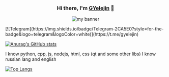 <h3 align="center">
Hi there, I'm <a href="https:/gyelejin.cf" target="_blank" rel="noreferrer">GYelejin</a> 👋
</h3>
<p align="center">
<img src="https://user-images.githubusercontent.com/83309486/145721861-c579b83a-c817-4669-a8bf-49fca66a9ddc.png" alt="my banner">
</p>
[![Telegram](https://img.shields.io/badge/Telegram-2CA5E0?style=for-the-badge&logo=telegram&logoColor=white)](https://t.me/gyelejin)

[![Anurag's GitHub stats](https://github-readme-stats.vercel.app/api?username=GYelejin&theme=cobalt)](https://github.com/GYelejin)

I know python, cpp, js, nodejs, html, css
(qt and some other libs)
I know russian lang and english

[![Top Langs](https://github-readme-stats.vercel.app/api/top-langs/?username=GYelejin&theme=cobalt)](https://github.com/GYelejin)
